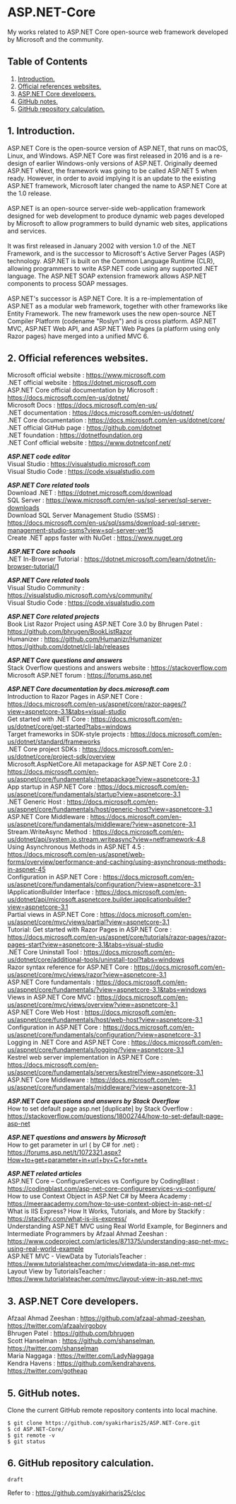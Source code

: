 # ASP.NET-Core
My works related to ASP.NET Core open-source web framework developed by Microsoft and the community.

## Table of Contents
1. [Introduction.](#introduction)
2. [Official references websites.](#references)
3. [ASP.NET Core developers.](#developers)
4. [GitHub notes.](#github)
5. [GitHub repository calculation.](#calculation)

<a name="introduction"></a>
## 1. Introduction.
ASP.NET Core is the open-source version of ASP.NET, that runs on macOS, Linux, and Windows. ASP.NET Core was first released in 2016 and is a re-design of earlier Windows-only versions of ASP.NET. Originally deemed ASP.NET vNext, the framework was going to be called ASP.NET 5 when ready. However, in order to avoid implying it is an update to the existing ASP.NET framework, Microsoft later changed the name to ASP.NET Core at the 1.0 release.
<br /><br />
ASP.NET is an open-source server-side web-application framework designed for web development to produce dynamic web pages developed by Microsoft to allow programmers to build dynamic web sites, applications and services.
<br /><br />
It was first released in January 2002 with version 1.0 of the .NET Framework, and is the successor to Microsoft's Active Server Pages (ASP) technology. ASP.NET is built on the Common Language Runtime (CLR), allowing programmers to write ASP.NET code using any supported .NET language. The ASP.NET SOAP extension framework allows ASP.NET components to process SOAP messages.
<br /><br />
ASP.NET's successor is ASP.NET Core. It is a re-implementation of ASP.NET as a modular web framework, together with other frameworks like Entity Framework. The new framework uses the new open-source .NET Compiler Platform (codename "Roslyn") and is cross platform. ASP.NET MVC, ASP.NET Web API, and ASP.NET Web Pages (a platform using only Razor pages) have merged into a unified MVC 6.

<a name="references"></a>
## 2. Official references websites.
Microsoft official website : https://www.microsoft.com <br />
.NET official website : https://dotnet.microsoft.com <br />
ASP.NET Core official documentation by Microsoft : https://docs.microsoft.com/en-us/dotnet/ <br />
Microsoft Docs : https://docs.microsoft.com/en-us/ <br />
.NET documentation : https://docs.microsoft.com/en-us/dotnet/ <br />
.NET Core documentation : https://docs.microsoft.com/en-us/dotnet/core/ <br />
.NET official GitHub page : https://github.com/dotnet <br />
.NET foundation : https://dotnetfoundation.org <br />
.NET Conf official website : https://www.dotnetconf.net/ <br />

**_ASP.NET code editor_** <br />
Visual Studio : https://visualstudio.microsoft.com <br />
Visual Studio Code : https://code.visualstudio.com <br />

**_ASP.NET Core related tools_** <br />
Download .NET : https://dotnet.microsoft.com/download <br />
SQL Server : https://www.microsoft.com/en-us/sql-server/sql-server-downloads <br />
Download SQL Server Management Studio (SSMS) : https://docs.microsoft.com/en-us/sql/ssms/download-sql-server-management-studio-ssms?view=sql-server-ver15 <br />
Create .NET apps faster with NuGet : https://www.nuget.org <br />

**_ASP.NET Core schools_** <br />
.NET In-Browser Tutorial : https://dotnet.microsoft.com/learn/dotnet/in-browser-tutorial/1 <br />

**_ASP.NET Core related tools_** <br />
Visual Studio Community : https://visualstudio.microsoft.com/vs/community/ <br />
Visual Studio Code : https://code.visualstudio.com <br /> 

**_ASP.NET Core related projects_** <br />
Book List Razor Project using ASP.NET Core 3.0 by Bhrugen Patel : https://github.com/bhrugen/BookListRazor <br />
Humanizer : https://github.com/Humanizr/Humanizer <br />
https://github.com/dotnet/cli-lab/releases <br />

**_ASP.NET Core questions and answers_** <br />
Stack Overflow questions and answers website : https://stackoverflow.com <br />
Microsoft ASP.NET forum : https://forums.asp.net <br /> 

**_ASP.NET Core documentation by docs.microsoft.com_** <br />
Introduction to Razor Pages in ASP.NET Core : https://docs.microsoft.com/en-us/aspnet/core/razor-pages/?view=aspnetcore-3.1&tabs=visual-studio <br />
Get started with .NET Core : https://docs.microsoft.com/en-us/dotnet/core/get-started?tabs=windows <br />
Target frameworks in SDK-style projects : https://docs.microsoft.com/en-us/dotnet/standard/frameworks<br />
.NET Core project SDKs : https://docs.microsoft.com/en-us/dotnet/core/project-sdk/overview <br />
Microsoft.AspNetCore.All metapackage for ASP.NET Core 2.0 : https://docs.microsoft.com/en-us/aspnet/core/fundamentals/metapackage?view=aspnetcore-3.1 <br />
App startup in ASP.NET Core : https://docs.microsoft.com/en-us/aspnet/core/fundamentals/startup?view=aspnetcore-3.1 <br />
.NET Generic Host : https://docs.microsoft.com/en-us/aspnet/core/fundamentals/host/generic-host?view=aspnetcore-3.1 <br />
ASP.NET Core Middleware : https://docs.microsoft.com/en-us/aspnet/core/fundamentals/middleware/?view=aspnetcore-3.1<br />
Stream.WriteAsync Method : https://docs.microsoft.com/en-us/dotnet/api/system.io.stream.writeasync?view=netframework-4.8 <br />
Using Asynchronous Methods in ASP.NET 4.5 : https://docs.microsoft.com/en-us/aspnet/web-forms/overview/performance-and-caching/using-asynchronous-methods-in-aspnet-45 <br />
Configuration in ASP.NET Core : https://docs.microsoft.com/en-us/aspnet/core/fundamentals/configuration/?view=aspnetcore-3.1 <br />
IApplicationBuilder Interface : https://docs.microsoft.com/en-us/dotnet/api/microsoft.aspnetcore.builder.iapplicationbuilder?view=aspnetcore-3.1 <br />
Partial views in ASP.NET Core : https://docs.microsoft.com/en-us/aspnet/core/mvc/views/partial?view=aspnetcore-3.1 <br />
Tutorial: Get started with Razor Pages in ASP.NET Core : https://docs.microsoft.com/en-us/aspnet/core/tutorials/razor-pages/razor-pages-start?view=aspnetcore-3.1&tabs=visual-studio <br />
.NET Core Uninstall Tool : https://docs.microsoft.com/en-us/dotnet/core/additional-tools/uninstall-tool?tabs=windows <br />
Razor syntax reference for ASP.NET Core : https://docs.microsoft.com/en-us/aspnet/core/mvc/views/razor?view=aspnetcore-3.1 <br />
ASP.NET Core fundamentals : https://docs.microsoft.com/en-us/aspnet/core/fundamentals/?view=aspnetcore-3.1&tabs=windows <br />
Views in ASP.NET Core MVC : https://docs.microsoft.com/en-us/aspnet/core/mvc/views/overview?view=aspnetcore-3.1 <br />
ASP.NET Core Web Host : https://docs.microsoft.com/en-us/aspnet/core/fundamentals/host/web-host?view=aspnetcore-3.1 <br />
Configuration in ASP.NET Core : https://docs.microsoft.com/en-us/aspnet/core/fundamentals/configuration/?view=aspnetcore-3.1 <br />
Logging in .NET Core and ASP.NET Core : https://docs.microsoft.com/en-us/aspnet/core/fundamentals/logging/?view=aspnetcore-3.1 <br />
Kestrel web server implementation in ASP.NET Core : https://docs.microsoft.com/en-us/aspnet/core/fundamentals/servers/kestrel?view=aspnetcore-3.1 <br />
ASP.NET Core Middleware : https://docs.microsoft.com/en-us/aspnet/core/fundamentals/middleware/?view=aspnetcore-3.1 <br />

**_ASP.NET Core questions and answers by Stack Overflow_** <br />
How to set default page asp.net [duplicate] by Stack Overflow : https://stackoverflow.com/questions/18002744/how-to-set-default-page-asp-net  <br />

**_ASP.NET questions and answers by Microsoft_** <br />
How to get parameter in url ( by C# for .net) : https://forums.asp.net/t/1072321.aspx?How+to+get+parameter+in+url+by+C+for+net+ <br />

**_ASP.NET related articles_** <br />
ASP.NET Core – ConfigureServices vs Configure by CodingBlast : https://codingblast.com/asp-net-core-configureservices-vs-configure/ <br />
How to use Context Object in ASP.Net C# by Meera Academy : https://meeraacademy.com/how-to-use-context-object-in-asp-net-c/ <br />
What is IIS Express? How It Works, Tutorials, and More by Stackify : https://stackify.com/what-is-iis-express/ <br />
Understanding ASP.NET MVC using Real World Example, for Beginners and Intermediate Programmers by Afzaal Ahmad Zeeshan : https://www.codeproject.com/articles/871375/understanding-asp-net-mvc-using-real-world-example <br />
ASP.NET MVC - ViewData by TutorialsTeacher : https://www.tutorialsteacher.com/mvc/viewdata-in-asp.net-mvc <br />
Layout View by TutorialsTeacher : https://www.tutorialsteacher.com/mvc/layout-view-in-asp.net-mvc <br />

<a name="developers"></a>
## 3. ASP.NET Core developers.
Afzaal Ahmad Zeeshan : https://github.com/afzaal-ahmad-zeeshan, https://twitter.com/afzaalvirgoboy <br />
Bhrugen Patel : https://github.com/bhrugen <br />
Scott Hanselman : https://github.com/shanselman, https://twitter.com/shanselman <br />
Maria Naggaga : https://twitter.com/LadyNaggaga <br />
Kendra Havens : https://github.com/kendrahavens, https://twitter.com/gotheap <br />
 
<a name="github"></a>
## 5. GitHub notes.
Clone the current GitHub remote repository contents into local machine.
```
$ git clone https://github.com/syakirharis25/ASP.NET-Core.git
$ cd ASP.NET-Core/
$ git remote -v
$ git status
```

<a name="calculation"></a>
## 6. GitHub repository calculation.
```
draft
```
Refer to : https://github.com/syakirharis25/cloc
